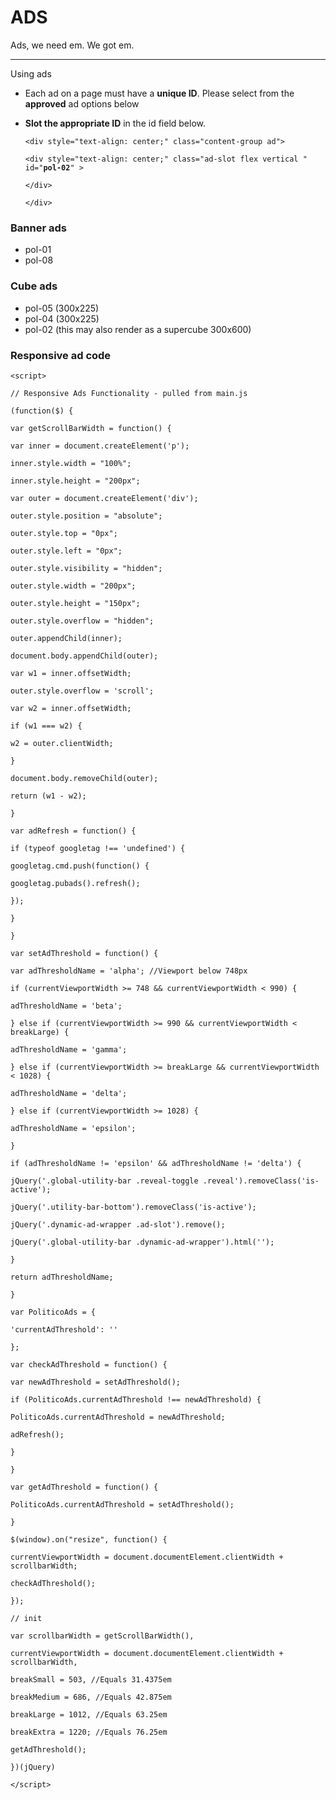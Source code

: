 # ADS

Ads, we need em. We got em.

---

Using ads

* Each ad on a page must have a **unique ID**. Please select from the **approved** ad options below
* **Slot the appropriate ID** in the id field below.

  `<div style="text-align: center;" class="content-group ad">`

  `<div style="text-align: center;" class="ad-slot flex vertical " id="`**`pol-02`**`" >`

  `</div>`

  `</div>`

### Banner ads

* pol-01
* pol-08

### Cube ads

* pol-05 \(300x225\)
* pol-04 \(300x225\)
* pol-02 \(this may also render as a supercube 300x600\)

##### 

### Responsive ad code

`<script>`

`// Responsive Ads Functionality - pulled from main.js`

`(function($) {`

`var getScrollBarWidth = function() {`

`var inner = document.createElement('p');`

`inner.style.width = "100%";`

`inner.style.height = "200px";`

`var outer = document.createElement('div');`

`outer.style.position = "absolute";`

`outer.style.top = "0px";`

`outer.style.left = "0px";`

`outer.style.visibility = "hidden";`

`outer.style.width = "200px";`

`outer.style.height = "150px";`

`outer.style.overflow = "hidden";`

`outer.appendChild(inner);`

`document.body.appendChild(outer);`

`var w1 = inner.offsetWidth;`

`outer.style.overflow = 'scroll';`

`var w2 = inner.offsetWidth;`

`if (w1 === w2) {`

`w2 = outer.clientWidth;`

`}`

`document.body.removeChild(outer);`

`return (w1 - w2);`

`}`

`var adRefresh = function() {`

`if (typeof googletag !== 'undefined') {`

`googletag.cmd.push(function() {`

`googletag.pubads().refresh();`

`});`

`}`

`}`

`var setAdThreshold = function() {`

`var adThresholdName = 'alpha'; //Viewport below 748px`

`if (currentViewportWidth >= 748 && currentViewportWidth < 990) {`

`adThresholdName = 'beta';`

`} else if (currentViewportWidth >= 990 && currentViewportWidth < breakLarge) {`

`adThresholdName = 'gamma';`

`} else if (currentViewportWidth >= breakLarge && currentViewportWidth < 1028) {`

`adThresholdName = 'delta';`

`} else if (currentViewportWidth >= 1028) {`

`adThresholdName = 'epsilon';`

`}`

`if (adThresholdName != 'epsilon' && adThresholdName != 'delta') {`

`jQuery('.global-utility-bar .reveal-toggle .reveal').removeClass('is-active');`

`jQuery('.utility-bar-bottom').removeClass('is-active');`

`jQuery('.dynamic-ad-wrapper .ad-slot').remove();`

`jQuery('.global-utility-bar .dynamic-ad-wrapper').html('');`

`}`

`return adThresholdName;`

`}`

`var PoliticoAds = {`

`'currentAdThreshold': ''`

`};`

`var checkAdThreshold = function() {`

`var newAdThreshold = setAdThreshold();`

`if (PoliticoAds.currentAdThreshold !== newAdThreshold) {`

`PoliticoAds.currentAdThreshold = newAdThreshold;`

`adRefresh();`

`}`

`}`

`var getAdThreshold = function() {`

`PoliticoAds.currentAdThreshold = setAdThreshold();`

`}`

`$(window).on("resize", function() {`

`currentViewportWidth = document.documentElement.clientWidth + scrollbarWidth;`

`checkAdThreshold();`

`});`

`// init`

`var scrollbarWidth = getScrollBarWidth(),`

`currentViewportWidth = document.documentElement.clientWidth + scrollbarWidth,`

`breakSmall = 503, //Equals 31.4375em`

`breakMedium = 686, //Equals 42.875em`

`breakLarge = 1012, //Equals 63.25em`

`breakExtra = 1220; //Equals 76.25em`

`getAdThreshold();`

`})(jQuery)`

`</script>`

### 



